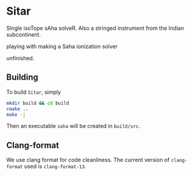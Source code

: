 # Sitar
SIngle isoTope sAha solveR. Also a stringed instrument from the Indian subcontinent.

playing with making a Saha ionization solver

unfinished.

## Building
To build `Sitar`, simply
```sh
mkdir build && cd build
cmake ..
make -j
```
Then an executable `saha` will be created in `build/src`.

## Clang-format

We use clang format for code cleanliness. 
The current version of `clang-format` used is `clang-format-13`.

